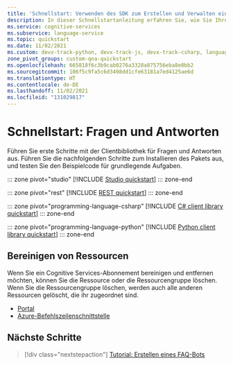 ```yaml
---
title: 'Schnellstart: Verwenden des SDK zum Erstellen und Verwalten einer Wissensdatenbank – Benutzerdefinierte Fragen und Antworten'
description: In dieser Schnellstartanleitung erfahren Sie, wie Sie Ihre Wissensdatenbank mithilfe benutzerdefinierter Fragen und Antworten erstellen und verwalten.
ms.service: cognitive-services
ms.subservice: language-service
ms.topic: quickstart
ms.date: 11/02/2021
ms.custom: devx-track-python, devx-track-js, devx-track-csharp, language-service-question-answering, ignite-fall-2021
zone_pivot_groups: custom-qna-quickstart
ms.openlocfilehash: 665818f6c3b9cab0276a3328a875756eba8e0bb2
ms.sourcegitcommit: 106f5c9fa5c6d3498dd1cfe63181a7ed4125ae6d
ms.translationtype: HT
ms.contentlocale: de-DE
ms.lasthandoff: 11/02/2021
ms.locfileid: "131029817"
---
```

# <a name="quickstart-question-answering"></a>Schnellstart: Fragen und Antworten

Führen Sie erste Schritte mit der Clientbibliothek für Fragen und Antworten aus. Führen Sie die nachfolgenden Schritte zum Installieren des Pakets aus, und testen Sie den Beispielcode für grundlegende Aufgaben.

::: zone pivot="studio"
[!INCLUDE [Studio quickstart](../includes/studio.md)]
::: zone-end

::: zone pivot="rest"
[!INCLUDE [REST quickstart](../includes/rest.md)]
::: zone-end

::: zone pivot="programming-language-csharp"
[!INCLUDE [C# client library quickstart](../includes/sdk-csharp.md)]
::: zone-end

::: zone pivot="programming-language-python"
[!INCLUDE [Python client library quickstart](../includes/sdk-python.md)]
::: zone-end

## <a name="clean-up-resources"></a>Bereinigen von Ressourcen

Wenn Sie ein Cognitive Services-Abonnement bereinigen und entfernen möchten, können Sie die Ressource oder die Ressourcengruppe löschen. Wenn Sie die Ressourcengruppe löschen, werden auch alle anderen Ressourcen gelöscht, die ihr zugeordnet sind.

* [Portal](../../../cognitive-services-apis-create-account.md#clean-up-resources)
* [Azure-Befehlszeilenschnittstelle](../../../cognitive-services-apis-create-account-cli.md#clean-up-resources)

## <a name="next-steps"></a>Nächste Schritte

> [!div class="nextstepaction"]
>[Tutorial: Erstellen eines FAQ-Bots](../tutorials/bot-service.md)
